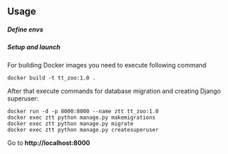 ## Usage
##### Define envs
##### Setup and launch
For building Docker images you need to execute following command
```
docker build -t tt_zoo:1.0 .
```
After that execute commands for database migration and creating Django superuser:
```
docker run -d -p 8000:8000 --name ztt tt_zoo:1.0
docker exec ztt python manage.py makemigrations
docker exec ztt python manage.py migrate
docker exec ztt python manage.py createsuperuser
```

Go to **http://localhost:8000**